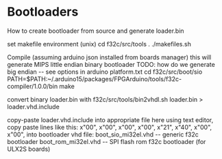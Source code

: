 # Bootloaders

How to create bootloader from source and generate loader.bin

set makefile environment (unix)
cd f32c/src/tools
. ./makefiles.sh

Compile (assuming arduino json installed from boards manager)
this will generate MIPS little endian binary bootloader
TODO: how do we generate big endian -- see options in arduino platform.txt
cd f32c/src/boot/sio
PATH=$PATH:~/.arduino15/packages/FPGArduino/tools/f32c-compiler/1.0.0/bin make

convert binary loader.bin with
f32c/src/tools/bin2vhdl.sh loader.bin > loader.vhd.include

copy-paste loader.vhd.include into appropriate file here
using text editor, copy paste lines like this:
x"00", x"00", x"00", x"00", x"21", x"40", x"00", x"00",
into bootloader vhd file:
boot_sio_mi32el.vhd -- generic f32c bootloader
boot_rom_mi32el.vhd -- SPI flash rom f32c bootloader (for ULX2S boards)
